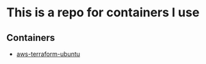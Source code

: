 # This is a repo for containers I use

## Containers

- [aws-terraform-ubuntu](./aws-terraform-ubuntu/README.md)
